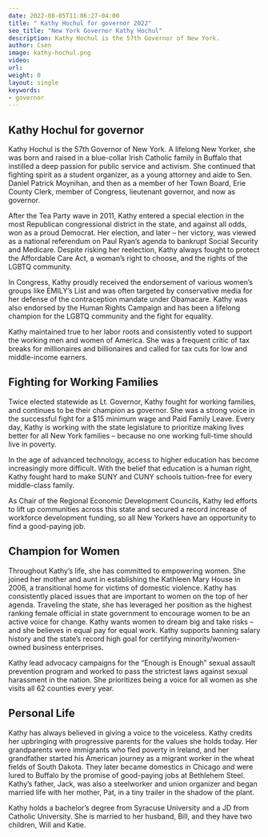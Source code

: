 ```yaml
---
date: 2022-08-05T11:06:27-04:00
title: " Kathy Hochul for governor 2022"
seo_title: "New York Governor Kathy Hochul"
description: Kathy Hochul is the 57th Governor of New York.
author: Csen
image: kathy-hochul.png
video:
url: 
weight: 0
layout: single
keywords:
- governor 
---
```

## Kathy Hochul for governor 

Kathy Hochul is the 57th Governor of New York. A lifelong New Yorker, she was born and raised in a blue-collar Irish Catholic family in Buffalo that instilled a deep passion for public service and activism. She continued that fighting spirit as a student organizer, as a young attorney and aide to Sen. Daniel Patrick Moynihan, and then as a member of her Town Board, Erie County Clerk, member of Congress, lieutenant governor, and now as governor.

After the Tea Party wave in 2011, Kathy entered a special election in the most Republican congressional district in the state, and against all odds, won as a proud Democrat. Her election, and later – her victory, was viewed as a national referendum on Paul Ryan’s agenda to bankrupt Social Security and Medicare. Despite risking her reelection, Kathy always fought to protect the Affordable Care Act, a woman’s right to choose, and the rights of the LGBTQ community.

In Congress, Kathy proudly received the endorsement of various women’s groups like EMILY’s List and was often targeted by conservative media for her defense of the contraception mandate under Obamacare. Kathy was also endorsed by the Human Rights Campaign and has been a lifelong champion for the LGBTQ community and the fight for equality.

Kathy maintained true to her labor roots and consistently voted to support the working men and women of America. She was a frequent critic of tax breaks for millionaires and billionaires and called for tax cuts for low and middle-income earners.

## Fighting for Working Families
Twice elected statewide as Lt. Governor, Kathy fought for working families, and continues to be their champion as governor. She was a strong voice in the successful fight for a $15 minimum wage and Paid Family Leave. Every day, Kathy is working with the state legislature to prioritize making lives better for all New York families – because no one working full-time should live in poverty.

In the age of advanced technology, access to higher education has become increasingly more difficult. With the belief that education is a human right, Kathy fought hard to make SUNY and CUNY schools tuition-free for every middle-class family.

As Chair of the Regional Economic Development Councils, Kathy led efforts to lift up communities across this state and secured a record increase of workforce development funding, so all New Yorkers have an opportunity to find a good-paying job.

## Champion for Women
Throughout Kathy’s life, she has committed to empowering women. She joined her mother and aunt in establishing the Kathleen Mary House in 2006, a transitional home for victims of domestic violence. Kathy has consistently placed issues that are important to women on the top of her agenda. Traveling the state, she has leveraged her position as the highest ranking female official in state government to encourage women to be an active voice for change. Kathy wants women to dream big and take risks – and she believes in equal pay for equal work. Kathy supports banning salary history and the state’s record high goal for certifying minority/women-owned business enterprises.

Kathy lead advocacy campaigns for the “Enough is Enough” sexual assault prevention program and worked to pass the strictest laws against sexual harassment in the nation. She prioritizes being a voice for all women as she visits all 62 counties every year.

## Personal Life
Kathy has always believed in giving a voice to the voiceless. Kathy credits her upbringing with progressive parents for the values she holds today. Her grandparents were immigrants who fled poverty in Ireland, and her grandfather started his American journey as a migrant worker in the wheat fields of South Dakota. They later became domestics in Chicago and were lured to Buffalo by the promise of good-paying jobs at Bethlehem Steel. Kathy’s father, Jack, was also a steelworker and union organizer and began married life with her mother, Pat, in a tiny trailer in the shadow of the plant.

Kathy holds a bachelor’s degree from Syracuse University and a JD from Catholic University. She is married to her husband, Bill, and they have two children, Will and Katie.